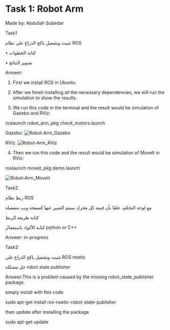 # Task 1: Robot Arm 

Made by: Abdullah Subedar

Task1

تثبيت وتشغيل باكج الذراع على نظام ROS


•	كتابة الخطوات

•	تصوير النتائج

Answer:

1.	First we install ROS in Ubuntu.

2.	After we finish installing all the necessary dependencies, we will run the simulation to show the results.

3.	We run this code in the terminal and the result would be simulation of Gazebo and RViz:

roslaunch robot_arm_pkg check_motors.launch

Gazebo:
![Robot-Arm_Gazebo](https://user-images.githubusercontent.com/86069105/123163929-fd8e6b80-d47a-11eb-9196-86118315a9c9.png)


RViz:
![Robot-Arm_RViz](https://user-images.githubusercontent.com/86069105/123163978-0b43f100-d47b-11eb-9f50-bda827e98c9d.png)



4.	Then we run this code and the result would be simulation of MoveIt in RViz:

roslaunch moveit_pkg demo.launch

![Robot-Arm_MoveIt](https://user-images.githubusercontent.com/86069105/123164064-1eef5780-d47b-11eb-987d-bb33dce0eb24.png)



Task2

ربط نظام ROS

مع لوحة التحكم، علمًا بأن قيمة كل محرك سيتم التعبير عنها كصفحة ويب منفصلة


كتابة طريقة الربط

كتابة الأكواد باستعمال
python or C++ 

Answer: in-progress



Task3

تثبيت وتشغيل باكج الذراع على 
ROS noetic

حل مشكلة 
robot state publisher

Answer:This is a problem caused by the missing robot_state_publisher package.

simply install with this code

sudo apt-get install ros-noetic-robot-state-publisher

then update after installing the package

sudo apt-get update
